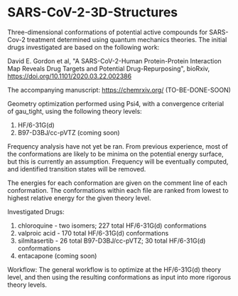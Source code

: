 # SARS-CoV-2-3D-Structures
Three-dimensional conformations of potential active compounds for SARS-Cov-2 treatment determined using quantum mechanics theories. The initial drugs investigated are based on the following work:

David E. Gordon et al, "A SARS-CoV-2-Human Protein-Protein Interaction Map Reveals Drug Targets and Potential Drug-Repurposing", bioRxiv, https://doi.org/10.1101/2020.03.22.002386

The accompanying manuscript: https://chemrxiv.org/ (TO-BE-DONE-SOON)

Geometry optimization performed using Psi4, with a convergence criterial of gau_tight, using the following theory levels:
1. HF/6-31G(d)
2. B97-D3BJ/cc-pVTZ (coming soon)

Frequency analysis have not yet be ran. From previous experience, most of the conformations are likely to be minima on the potential energy surface, but this is currently an assumption. Frequency will be eventually computed, and identified transition states will be removed.

The energies for each conformation are given on the comment line of each conformation. The conformations within each file are ranked from lowest to highest relative energy for the given theory level.

Investigated Drugs:
1. chloroquine - two isomers; 227 total HF/6-31G(d) conformations
2. valproic acid - 170 total HF/6-31G(d) conformations
3. silmitasertib - 26 total B97-D3BJ/cc-pVTZ; 30 total HF/6-31G(d) conformations
4. entacapone (coming soon)

Workflow:
The general workflow is to optimize at the HF/6-31G(d) theory level, and then using the resulting conformations as input into more rigorous theory levels.
